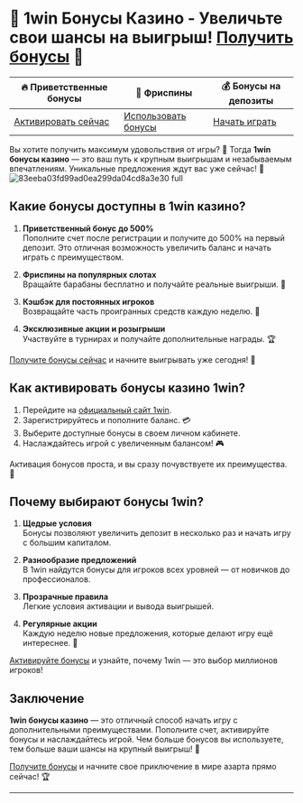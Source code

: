 # 🎁 1win Бонусы Казино - Увеличьте свои шансы на выигрыш! [Получить бонусы](https://brandplay.link/6F5VqbyZ) 💎

| **🔥 Приветственные бонусы** | **🎰 Фриспины** | **💰 Бонусы на депозиты** |
|-------------------------------|----------------|--------------------------|
| [Активировать сейчас](https://brandplay.link/6F5VqbyZ) | [Использовать бонусы](https://brandplay.link/6F5VqbyZ) | [Начать играть](https://brandplay.link/6F5VqbyZ) |

Вы хотите получить максимум удовольствия от игры? 🌟 Тогда **1win бонусы казино** — это ваш путь к крупным выигрышам и незабываемым впечатлениям. Уникальные предложения ждут вас уже сейчас! 🎉
![83eeba03fd99ad0ea299da04cd8a3e30 full](https://github.com/user-attachments/assets/6c2c266f-3ae8-4885-8d0f-4071e5e80680)

## Какие бонусы доступны в 1win казино?

1. **Приветственный бонус до 500%**  
   Пополните счет после регистрации и получите до 500% на первый депозит. Это отличная возможность увеличить баланс и начать играть с преимуществом.  

2. **Фриспины на популярных слотах**  
   Вращайте барабаны бесплатно и получайте реальные выигрыши. 🎰  

3. **Кэшбэк для постоянных игроков**  
   Возвращайте часть проигранных средств каждую неделю. 💸  

4. **Эксклюзивные акции и розыгрыши**  
   Участвуйте в турнирах и получайте дополнительные награды. 🏆  

[Получите бонусы сейчас](https://brandplay.link/6F5VqbyZ) и начните выигрывать уже сегодня! 🚀

## Как активировать бонусы казино 1win?

1. Перейдите на [официальный сайт 1win](https://brandplay.link/6F5VqbyZ).  
2. Зарегистрируйтесь и пополните баланс. 💳  
3. Выберите доступные бонусы в своем личном кабинете.  
4. Наслаждайтесь игрой с увеличенным балансом! 🎮  

Активация бонусов проста, и вы сразу почувствуете их преимущества. 🌟

## Почему выбирают бонусы 1win?

1. **Щедрые условия**  
   Бонусы позволяют увеличить депозит в несколько раз и начать игру с большим капиталом.  

2. **Разнообразие предложений**  
   В 1win найдутся бонусы для игроков всех уровней — от новичков до профессионалов.  

3. **Прозрачные правила**  
   Легкие условия активации и вывода выигрышей.  

4. **Регулярные акции**  
   Каждую неделю новые предложения, которые делают игру ещё интереснее. 🎉  

[Активируйте бонусы](https://brandplay.link/6F5VqbyZ) и узнайте, почему 1win — это выбор миллионов игроков!

## Заключение

**1win бонусы казино** — это отличный способ начать игру с дополнительными преимуществами. Пополните счет, активируйте бонусы и наслаждайтесь игрой. Чем больше бонусов вы используете, тем больше ваши шансы на крупный выигрыш! 🎰

[Получите бонусы](https://brandplay.link/6F5VqbyZ) и начните свое приключение в мире азарта прямо сейчас! 🏆

---

